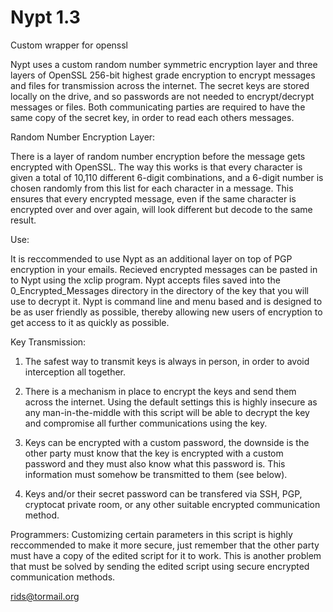 Nypt 1.3
====

Custom wrapper for openssl

Nypt uses a custom random number symmetric encryption layer and three layers of OpenSSL 256-bit highest grade encryption to encrypt 
messages and files for transmission across the internet. The secret keys are stored locally on the drive, and so passwords are not 
needed to encrypt/decrypt messages or files. Both communicating parties are required to have the same copy of the secret key, 
in order to read each others messages. 

Random Number Encryption Layer:

There is a layer of random number encryption before the message gets encrypted with OpenSSL. The way this works
is that every character is given a total of 10,110 different 6-digit combinations, and a 6-digit number is chosen randomly 
from this list for each character in a message. This ensures that every encrypted message, even if the same character is
encrypted over and over again, will look different but decode to the same result.

Use:

It is reccommended to use Nypt as an additional layer on top of PGP encryption in your emails.
Recieved encrypted messages can be pasted in to Nypt using the xclip program. Nypt accepts files saved into 
the 0_Encrypted_Messages directory in the directory of the key that you will use to decrypt it. Nypt is command line
and menu based and is designed to be as user friendly as possible, thereby allowing new users of encryption to get access
to it as quickly as possible.

Key Transmission:

1. The safest way to transmit keys is always in person, in order to avoid interception all together.

2. There is a mechanism in place to encrypt the keys and send them across the internet. Using the default settings this is highly 
insecure as any man-in-the-middle with this script will be able to decrypt the key and compromise all further communications using
the key.

3. Keys can be encrypted with a custom password, the downside is the other party must know that the key is encrypted with a custom
password and they must also know what this password is. This information must somehow be transmitted to them (see below).

4. Keys and/or their secret password can be transfered via SSH, PGP, cryptocat private room, or any other suitable encrypted
communication method.


Programmers:
Customizing certain parameters in this script is highly reccommended to make it more secure, just remember that the other
party must have a copy of the edited script for it to work. This is another problem that must be solved by sending the edited
script using secure encrypted communication methods.

rids@tormail.org 

